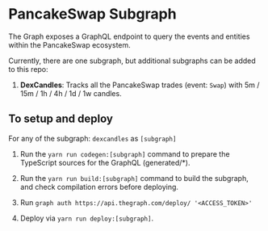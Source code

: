 # PancakeSwap Subgraph

The Graph exposes a GraphQL endpoint to query the events and entities within the PancakeSwap ecosystem.

Currently, there are one subgraph, but additional subgraphs can be added to this repo:

1. **DexCandles**: Tracks all the PancakeSwap trades (event: `Swap`) with 5m / 15m / 1h / 4h / 1d / 1w candles.

## To setup and deploy

For any of the subgraph: `dexcandles` as `[subgraph]`

1. Run the `yarn run codegen:[subgraph]` command to prepare the TypeScript sources for the GraphQL (generated/*).

2. Run the `yarn run build:[subgraph]` command to build the subgraph, and check compilation errors before deploying.

3. Run `graph auth https://api.thegraph.com/deploy/ '<ACCESS_TOKEN>'`

4. Deploy via `yarn run deploy:[subgraph]`.

